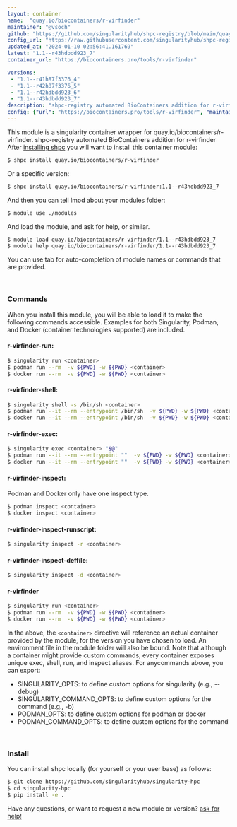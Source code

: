 ```yaml
---
layout: container
name:  "quay.io/biocontainers/r-virfinder"
maintainer: "@vsoch"
github: "https://github.com/singularityhub/shpc-registry/blob/main/quay.io/biocontainers/r-virfinder/container.yaml"
config_url: "https://raw.githubusercontent.com/singularityhub/shpc-registry/main/quay.io/biocontainers/r-virfinder/container.yaml"
updated_at: "2024-01-10 02:56:41.161769"
latest: "1.1--r43hdbdd923_7"
container_url: "https://biocontainers.pro/tools/r-virfinder"

versions:
 - "1.1--r41h87f3376_4"
 - "1.1--r42h87f3376_5"
 - "1.1--r42hdbdd923_6"
 - "1.1--r43hdbdd923_7"
description: "shpc-registry automated BioContainers addition for r-virfinder"
config: {"url": "https://biocontainers.pro/tools/r-virfinder", "maintainer": "@vsoch", "description": "shpc-registry automated BioContainers addition for r-virfinder", "latest": {"1.1--r43hdbdd923_7": "sha256:1b64000c3d19f48033f96eec6aee7839b91ed3381a6117e5723e3c10590c9295"}, "tags": {"1.1--r41h87f3376_4": "sha256:f4001729c61fa7b1cff0308840c0dce7dc77a9ab9aea93a5b21f88d57f1b2412", "1.1--r42h87f3376_5": "sha256:d0d294ccca7a84028de4e06df204b61459c6ff6dfea76fb07e6f87b35443e3df", "1.1--r42hdbdd923_6": "sha256:ffcccf5641832dfa2deedea9b62b893fb708eb44fa851cae8bef7a958b2a53f6", "1.1--r43hdbdd923_7": "sha256:1b64000c3d19f48033f96eec6aee7839b91ed3381a6117e5723e3c10590c9295"}, "docker": "quay.io/biocontainers/r-virfinder"}
---
```


This module is a singularity container wrapper for quay.io/biocontainers/r-virfinder.
shpc-registry automated BioContainers addition for r-virfinder
After [installing shpc](#install) you will want to install this container module:


```bash
$ shpc install quay.io/biocontainers/r-virfinder
```

Or a specific version:

```bash
$ shpc install quay.io/biocontainers/r-virfinder:1.1--r43hdbdd923_7
```

And then you can tell lmod about your modules folder:

```bash
$ module use ./modules
```

And load the module, and ask for help, or similar.

```bash
$ module load quay.io/biocontainers/r-virfinder/1.1--r43hdbdd923_7
$ module help quay.io/biocontainers/r-virfinder/1.1--r43hdbdd923_7
```

You can use tab for auto-completion of module names or commands that are provided.

<br>

### Commands

When you install this module, you will be able to load it to make the following commands accessible.
Examples for both Singularity, Podman, and Docker (container technologies supported) are included.

#### r-virfinder-run:

```bash
$ singularity run <container>
$ podman run --rm  -v ${PWD} -w ${PWD} <container>
$ docker run --rm  -v ${PWD} -w ${PWD} <container>
```

#### r-virfinder-shell:

```bash
$ singularity shell -s /bin/sh <container>
$ podman run --it --rm --entrypoint /bin/sh  -v ${PWD} -w ${PWD} <container>
$ docker run --it --rm --entrypoint /bin/sh  -v ${PWD} -w ${PWD} <container>
```

#### r-virfinder-exec:

```bash
$ singularity exec <container> "$@"
$ podman run --it --rm --entrypoint ""  -v ${PWD} -w ${PWD} <container> "$@"
$ docker run --it --rm --entrypoint ""  -v ${PWD} -w ${PWD} <container> "$@"
```

#### r-virfinder-inspect:

Podman and Docker only have one inspect type.

```bash
$ podman inspect <container>
$ docker inspect <container>
```

#### r-virfinder-inspect-runscript:

```bash
$ singularity inspect -r <container>
```

#### r-virfinder-inspect-deffile:

```bash
$ singularity inspect -d <container>
```



#### r-virfinder

```bash
$ singularity run <container>
$ podman run --rm  -v ${PWD} -w ${PWD} <container>
$ docker run --rm  -v ${PWD} -w ${PWD} <container>
```


In the above, the `<container>` directive will reference an actual container provided
by the module, for the version you have chosen to load. An environment file in the
module folder will also be bound. Note that although a container
might provide custom commands, every container exposes unique exec, shell, run, and
inspect aliases. For anycommands above, you can export:

 - SINGULARITY_OPTS: to define custom options for singularity (e.g., --debug)
 - SINGULARITY_COMMAND_OPTS: to define custom options for the command (e.g., -b)
 - PODMAN_OPTS: to define custom options for podman or docker
 - PODMAN_COMMAND_OPTS: to define custom options for the command

<br>

### Install

You can install shpc locally (for yourself or your user base) as follows:

```bash
$ git clone https://github.com/singularityhub/singularity-hpc
$ cd singularity-hpc
$ pip install -e .
```

Have any questions, or want to request a new module or version? [ask for help!](https://github.com/singularityhub/singularity-hpc/issues)